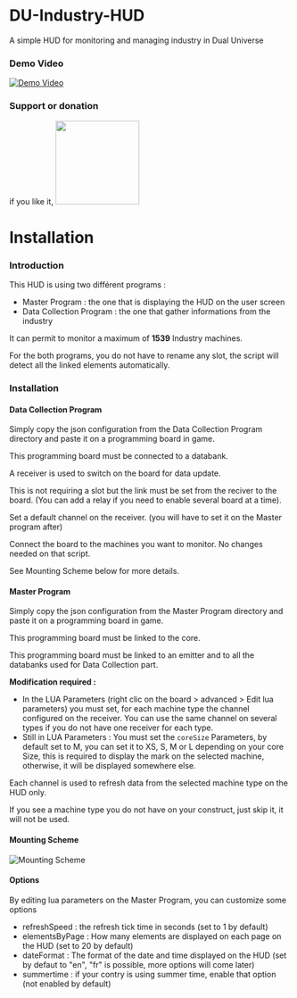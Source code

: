 # DU-Industry-HUD
A simple HUD for monitoring and managing industry in Dual Universe
 
### Demo Video

[![Demo Video](https://img.youtube.com/vi/T-t3QEe9SK4/0.jpg)](https://www.youtube.com/watch?v=T-t3QEe9SK4)

### Support or donation

if you like it, [<img src="https://github.com/Jericho1060/DU-Industry-HUD/blob/main/ressources/images/ko-fi.png?raw=true" width="150">](https://ko-fi.com/jericho1060)

# Installation

### Introduction

This HUD is using two différent programs :

- Master Program : the one that is displaying the HUD on the user screen
- Data Collection Program : the one that gather informations from the industry

It can permit to monitor a maximum of **1539** Industry machines.

For the both programs, you do not have to rename any slot, the script will detect all the linked elements automatically.

### Installation

#### Data Collection Program

Simply copy the json configuration from the Data Collection Program directory and paste it on a programming board in game.

This programming board must be connected to a databank.

A receiver is used to switch on the board for data update.

This is not requiring a slot but the link must be set from the reciver to the board. (You can add a relay if you need to enable several board at a time).

Set a default channel on the receiver. (you will have to set it on the Master program after)

Connect the board to the machines you want to monitor. No changes needed on that script.

See Mounting Scheme below for more details.


#### Master Program

Simply copy the json configuration from the Master Program directory and paste it on a programming board in game.

This programming board must be linked to the core.

This programming board must be linked to an emitter and to all the databanks used for Data Collection part.

**Modification required :**

- In the LUA Parameters (right clic on the board > advanced > Edit lua parameters) you must set, for each machine type the channel configured on the receiver. You can use the same channel on several types if you do not have one receiver for each type.
- Still in LUA Parameters : You must set the `coreSize` Parameters, by default set to M, you can set it to XS, S, M or L depending on your core Size, this is required to display the mark on the selected machine, otherwise, it will be displayed somewhere else.

Each channel is used to refresh data from the selected machine type on the HUD only.

If you see a machine type you do not have on your construct, just skip it, it will not be used.

#### Mounting Scheme

![Mounting Scheme](https://github.com/Jericho1060/DU-Industry-HUD/blob/main/ressources/images/DU_Industry_HUD_Mounting_2.jpg?raw=true)

#### Options

By editing lua parameters on the Master Program, you can customize some options

- refreshSpeed : the refresh tick time in seconds (set to 1 by default)
- elementsByPage : How many elements are displayed on each page on the HUD (set to 20 by default)
- dateFormat : The format of the date and time displayed on the HUD (set by defaut to "en", "fr" is possible, more options will come later)
- summertime : if your contry is using summer time, enable that option (not enabled by default)
